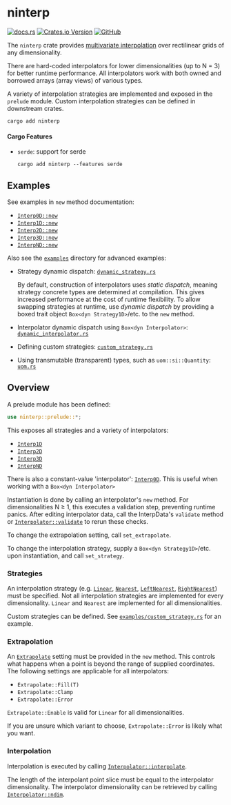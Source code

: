 # ninterp

[![docs.rs](https://img.shields.io/docsrs/ninterp)](https://docs.rs/ninterp/latest/ninterp) [![Crates.io Version](https://img.shields.io/crates/v/ninterp)](https://crates.io/crates/ninterp) [![GitHub](https://img.shields.io/badge/github-NREL/ninterp-blue)](https://github.com/NREL/ninterp/)

The `ninterp` crate provides [multivariate interpolation](https://en.wikipedia.org/wiki/Multivariate_interpolation#Regular_grid) over rectilinear grids of any dimensionality.

There are hard-coded interpolators for lower dimensionalities (up to N = 3) for better runtime performance.
All interpolators work with both owned and borrowed arrays (array views) of various types.

A variety of interpolation strategies are implemented and exposed in the `prelude` module.
Custom interpolation strategies can be defined in downstream crates.

```
cargo add ninterp
```

#### Cargo Features
- `serde`: support for serde
  ```
  cargo add ninterp --features serde
  ```

## Examples
See examples in `new` method documentation:
- [`Interp0D::new`](https://docs.rs/ninterp/latest/ninterp/zero/struct.Interp0D.html#method.new)
- [`Interp1D::new`](https://docs.rs/ninterp/latest/ninterp/one/struct.Interp1D.html#method.new)
- [`Interp2D::new`](https://docs.rs/ninterp/latest/ninterp/two/struct.Interp2D.html#method.new)
- [`Interp3D::new`](https://docs.rs/ninterp/latest/ninterp/three/struct.Interp3D.html#method.new)
- [`InterpND::new`](https://docs.rs/ninterp/latest/ninterp/n/struct.InterpND.html#method.new)

Also see the [`examples`](https://github.com/NREL/ninterp/tree/0c664523198bee063da51dc2524cbe75e8882c2d/examples) directory for advanced examples:
- Strategy dynamic dispatch: [`dynamic_strategy.rs`](https://github.com/NREL/ninterp/blob/62a62ccd2b3c285919baae609089dee287dc3842/examples/dynamic_strategy.rs)

  By default, construction of interpolators uses *static dispatch*,
  meaning strategy concrete types are determined at compilation.
  This gives increased performance at the cost of runtime flexibility.
  To allow swapping strategies at runtime,
  use *dynamic dispatch* by providing a boxed trait object
  `Box<dyn Strategy1D>`/etc. to the `new` method.

- Interpolator dynamic dispatch using `Box<dyn Interpolator>`: [`dynamic_interpolator.rs`](https://github.com/NREL/ninterp/blob/62a62ccd2b3c285919baae609089dee287dc3842/examples/dynamic_interpolator.rs)

- Defining custom strategies: [`custom_strategy.rs`](https://github.com/NREL/ninterp/blob/62a62ccd2b3c285919baae609089dee287dc3842/examples/custom_strategy.rs)

- Using transmutable (transparent) types, such as `uom::si::Quantity`: [`uom.rs`](https://github.com/NREL/ninterp/blob/de2c770dc3614ba43af9e015481fecdc20538380/examples/uom.rs)

## Overview
A prelude module has been defined: 
```rust
use ninterp::prelude::*;
```

This exposes all strategies and a variety of interpolators:
- [`Interp1D`](https://docs.rs/ninterp/latest/ninterp/one/struct.Interp1D.html)
- [`Interp2D`](https://docs.rs/ninterp/latest/ninterp/two/struct.Interp2D.html)
- [`Interp3D`](https://docs.rs/ninterp/latest/ninterp/three/struct.Interp3D.html)
- [`InterpND`](https://docs.rs/ninterp/latest/ninterp/n/struct.InterpND.html)

There is also a constant-value 'interpolator':
[`Interp0D`](https://docs.rs/ninterp/latest/ninterp/zero/struct.Interp0D.html).
This is useful when working with a `Box<dyn Interpolator>`

Instantiation is done by calling an interpolator's `new` method.
For dimensionalities N ≥ 1, this executes a validation step, preventing runtime panics.
After editing interpolator data,
call the InterpData's `validate` method
or [`Interpolator::validate`](https://docs.rs/ninterp/latest/ninterp/trait.Interpolator.html#tymethod.validate)
to rerun these checks.

To change the extrapolation setting, call `set_extrapolate`.

To change the interpolation strategy,
supply a `Box<dyn Strategy1D>`/etc. upon instantiation,
and call `set_strategy`.

### Strategies
An interpolation strategy (e.g.
[`Linear`](https://docs.rs/ninterp/latest/ninterp/strategy/struct.Linear.html),
[`Nearest`](https://docs.rs/ninterp/latest/ninterp/strategy/struct.Nearest.html),
[`LeftNearest`](https://docs.rs/ninterp/latest/ninterp/strategy/struct.LeftNearest.html),
[`RightNearest`](https://docs.rs/ninterp/latest/ninterp/strategy/struct.RightNearest.html))
must be specified.
Not all interpolation strategies are implemented for every dimensionality.
`Linear` and `Nearest` are implemented for all dimensionalities.

Custom strategies can be defined. See
[`examples/custom_strategy.rs`](https://github.com/NREL/ninterp/blob/62a62ccd2b3c285919baae609089dee287dc3842/examples/custom_strategy.rs)
for an example.

### Extrapolation
An [`Extrapolate`](https://docs.rs/ninterp/latest/ninterp/enum.Extrapolate.html)
setting must be provided in the `new` method.
This controls what happens when a point is beyond the range of supplied coordinates.
The following settings are applicable for all interpolators:
- `Extrapolate::Fill(T)`
- `Extrapolate::Clamp`
- `Extrapolate::Error`

`Extrapolate::Enable` is valid for `Linear` for all dimensionalities.

If you are unsure which variant to choose, `Extrapolate::Error` is likely what you want.

### Interpolation
Interpolation is executed by calling [`Interpolator::interpolate`](https://docs.rs/ninterp/latest/ninterp/trait.Interpolator.html#tymethod.interpolate).

The length of the interpolant point slice must be equal to the interpolator dimensionality.
The interpolator dimensionality can be retrieved by calling [`Interpolator::ndim`](https://docs.rs/ninterp/latest/ninterp/trait.Interpolator.html#tymethod.ndim).
